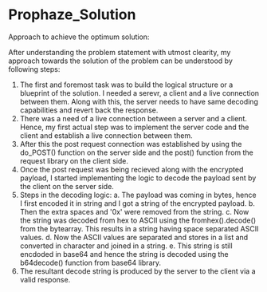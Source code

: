 # Prophaze_Solution

Approach to achieve the optimum solution:

After understanding the problem statement with utmost clearity, my approach towards the solution of the problem can be understood by following steps:
1. The first and foremost task was to build the logical structure or a blueprint of the solution. I needed a serevr, a client and a live connection between    them. Along with this, the server needs to have same decoding capabilities and revert back the response.
2. There was a need of a live connection between a server and a client. Hence, my first actual step was to implement the server code and the client and        establish a live connection between them. 
3. After this the post request connection was established by using the do_POST() function on the server side and the post() function from the request          library on the client side.
4. Once the post request was being recieved along with the encrypted payload, I started implementing the logic to decode the payload sent by the client on    the server side. 
5. Steps in the decoding logic:
      a. The payload was coming in bytes, hence I first encoded it in string and I got a string of the encrypted payload.
      b. Then the extra spaces and '0x' were removed from the string. 
      c. Now the string was decoded from hex to ASCII using the fromhex().decode() from the bytearray. This results in a string having space separated              ASCII values. 
      d. Now the ASCII values are separated and stores in a list and converted in character and joined in a string. 
      e. This string is still encdoded in base64 and hence the string is decoded using the b64decode() function from base64 library. 
6. The resultant decode string is produced by the server to the client via a valid response. 
